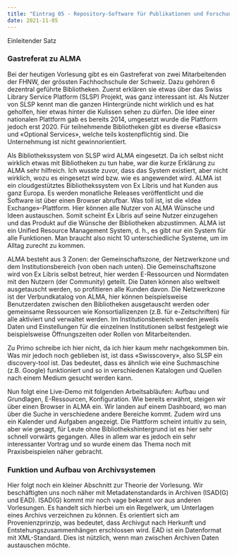 ```yaml
---
title: "Eintrag 05 - Repository-Software für Publikationen und Forschungsdaten"
date: 2021-11-05
---
```


Einleitender Satz 

### Gastreferat zu ALMA
Bei der heutigen Vorlesung gibt es ein Gastreferat von zwei Mitarbeitenden der FHNW, der grössten Fachhochschule der Schweiz. Dazu gehören 6 dezentral geführte Bibliotheken. Zuerst erklären sie etwas über das Swiss Library Service Platform (SLSP) Projekt, was ganz interessant ist. Als Nutzer von SLSP kennt man die ganzen Hintergründe nicht wirklich und es hat geholfen, hier etwas hinter die Kulissen sehen zu dürfen. Die Idee einer nationalen Plattform gab es bereits 2014, umgesetzt wurde die Plattform jedoch erst 2020. Für teilnehmende Bibliotheken gibt es diverse «Basics» und «Optional Services», welche teils kostenpflichtig sind. Die Unternehmung ist nicht gewinnorientiert. 

Als Bibliothekssystem von SLSP wird ALMA eingesetzt. Da ich selbst nicht wirklich etwas mit Bibliotheken zu tun habe, war die kurze Erklärung zu ALMA sehr hilfreich. Ich wusste zuvor, dass das System existiert, aber nicht wirklich, wozu es eingesetzt wird bzw. wie es angewendet wird. ALMA ist ein cloudgestütztes Bibliothekssystem von Ex Libris und hat Kunden aus ganz Europa. Es werden monatliche Releases veröffentlicht und die Software ist über einen Browser abrufbar. Was toll ist, ist die «Idea Exchange»-Plattform. Hier können alle Nutzer von ALMA Wünsche und Ideen austauschen. Somit scheint Ex Libris auf seine Nutzer einzugehen und das Produkt auf die Wünsche der Bibliotheken abzustimmen. ALMA ist ein Unified Resource Management System, d. h., es gibt nur ein System für alle Funktionen. Man braucht also nicht 10 unterschiedliche Systeme, um im Alltag zurecht zu kommen. 

ALMA besteht aus 3 Zonen: der Gemeinschaftszone, der Netzwerkzone und dem Institutionsbereich (von oben nach unten). Die Gemeinschaftszone wird von Ex Libris selbst betreut, hier werden E-Ressourcen und Normdaten mit den Nutzern (der Community) geteilt. Die Daten können also weltweit ausgetauscht werden, so profitieren alle Kunden davon. Die Netzwerkzone ist der Verbundkatalog von ALMA, hier können beispielsweise Benutzerdaten zwischen den Bibliotheken ausgetauscht werden oder gemeinsame Ressourcen wie Konsortiallizenzen (z.B. für e-Zeitschriften) für alle aktiviert und verwaltet werden. Im Institutionsbereich werden jeweils Daten und Einstellungen für die einzelnen Institutionen selbst festgelegt wie beispielsweise Öffnungszeiten oder Rollen von Mitarbeitenden. 

Zu Primo schreibe ich hier nicht, da ich hier kaum mehr nachgekommen bin. Was mir jedoch noch geblieben ist, ist dass «Swisscovery», also SLSP ein discovery-tool ist. Das bedeutet, dass es ähnlich wie eine Suchmaschine (z.B. Google) funktioniert und so in verschiedenen Katalogen und Quellen nach einem Medium gesucht werden kann. 

Nun folgt eine Live-Demo mit folgenden Arbeitsabläufen: Aufbau und Grundlagen, E-Ressourcen, Konfiguration. Wie bereits erwähnt, steigen wir über einen Browser in ALMA ein. Wir landen auf einem Dashboard, wo man über die Suche in verschiedene andere Bereiche kommt. Zudem wird uns ein Kalender und Aufgaben angezeigt. Die Plattform scheint intuitiv zu sein, aber wie gesagt, für Leute ohne Bibliothekshintergrund ist es hier sehr schnell vorwärts gegangen. Alles in allem war es jedoch ein sehr interessanter Vortrag und so wurde einem das Thema noch mit Praxisbeispielen näher gebracht.  


### Funktion und Aufbau von Archivsystemen
Hier folgt noch ein kleiner Abschnitt zur Theorie der Vorlesung. Wir beschäftigten uns noch näher mit Metadatenstandards in Archiven (ISAD(G) und EAD). ISAD(G) kommt mir noch vage bekannt vor aus anderen Vorlesungen. Es handelt sich hierbei um ein Regelwerk, um Unterlagen eines Archivs verzeichnen zu können. Es orientiert sich am Provenienzprinzip, was bedeutet, dass Archivgut nach Herkunft und Entstehungszusammenhängen erschlossen wird. EAD ist ein Datenformat mit XML-Standard. Dies ist nützlich, wenn man zwischen Archiven Daten austauschen möchte.


